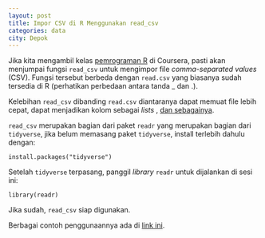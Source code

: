 ```yaml
---
layout: post
title: Impor CSV di R Menggunakan read_csv
categories: data
city: Depok
---
```

Jika kita mengambil kelas [pemrograman R](https://www.coursera.org/learn/r-programming) di Coursera, pasti akan menjumpai fungsi `read_csv` untuk mengimpor file _comma-separated values_ (CSV). Fungsi tersebut berbeda dengan `read.csv` yang biasanya sudah tersedia di R (perhatikan perbedaan antara tanda _ dan .). 

Kelebihan `read_csv` dibanding `read.csv` diantaranya dapat memuat file lebih cepat, dapat menjadikan kolom sebagai _lists_ , [dan sebagainya](https://medium.com/r-tutorials/r-functions-daily-read-csv-3c418c25cba4).

`read_csv` merupakan bagian dari paket `readr` yang merupakan bagian dari `tidyverse`, jika belum memasang paket `tidyverse`, install terlebih dahulu dengan:

`install.packages("tidyverse")`

Setelah `tidyverse` terpasang, panggil _library_ `readr` untuk dijalankan di sesi ini:

  `library(readr)`

Jika sudah, `read_csv` siap digunakan. 

Berbagai contoh penggunaannya ada di [link ini](https://r4ds.had.co.nz/data-import.html).
